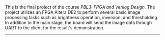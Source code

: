 
This is the final project of the course *PBL3: FPGA and Verilog Design*. The project utilizes an FPGA Altera DE2 to perform several basic image processing tasks such as brightness operation, inversion, and thresholding. In addition to the main stage, the board will send the image data through UART to the client for the result's demonstration.

---

